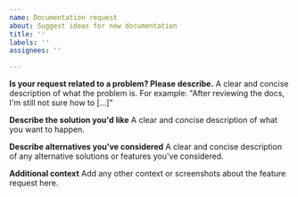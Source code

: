 ```yaml
---
name: Documentation request
about: Suggest ideas for new documentation
title: ''
labels: ''
assignees: ''

---
```


**Is your request related to a problem? Please describe.**
A clear and concise description of what the problem is. For example: "After reviewing the docs, I'm still not sure how to [...]"

**Describe the solution you'd like**
A clear and concise description of what you want to happen.

**Describe alternatives you've considered**
A clear and concise description of any alternative solutions or features you've considered.

**Additional context**
Add any other context or screenshots about the feature request here.
